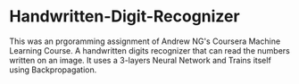 # Handwritten-Digit-Recognizer
This was an prgoramming assignment of Andrew NG's Coursera Machine Learning Course.
A handwritten digits recognizer that can read the numbers written on an image. It uses a 3-layers Neural Network and Trains itself using Backpropagation.
